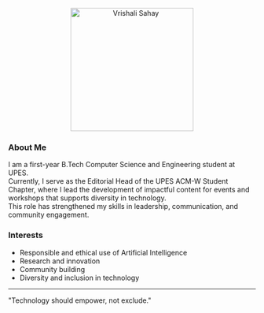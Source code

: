 <!-- Profile Image -->
<p align="center">
  <img src="https://github.com/sahayvrishali12/img-logo/blob/main/Vrishali%20Sahay%20(4)%20(1).png?raw=true" alt="Vrishali Sahay" width="250"/>
</p>

### About Me

I am a first-year B.Tech Computer Science and Engineering student at UPES.  
Currently, I serve as the Editorial Head of the UPES ACM-W Student Chapter, where I lead the development of impactful content for events and workshops that supports diversity in technology.  
This role has strengthened my skills in leadership, communication, and community engagement.

### Interests

- Responsible and ethical use of Artificial Intelligence  
- Research and innovation  
- Community building  
- Diversity and inclusion in technology  

---

"Technology should empower, not exclude."  
